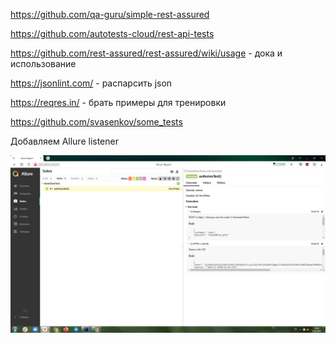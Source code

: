 https://github.com/qa-guru/simple-rest-assured

https://github.com/autotests-cloud/rest-api-tests

https://github.com/rest-assured/rest-assured/wiki/usage - дока и использование

https://jsonlint.com/ - распарсить json

https://reqres.in/ - брать примеры для тренировки

https://github.com/svasenkov/some_tests 

Добавляем Allure listener

![img.png](img.png)